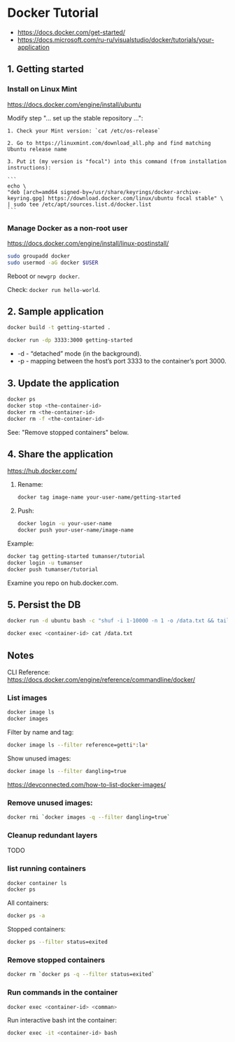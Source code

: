 # Docker Tutorial

* https://docs.docker.com/get-started/
* https://docs.microsoft.com/ru-ru/visualstudio/docker/tutorials/your-application



## 1. Getting started


### Install on Linux Mint

https://docs.docker.com/engine/install/ubuntu

Modify step "... set up the stable repository ...":

    1. Check your Mint version: `cat /etc/os-release`
    
    2. Go to https://linuxmint.com/download_all.php and find matching Ubuntu release name

    3. Put it (my version is "focal") into this command (from installation instructions):

    ```
    echo \
    "deb [arch=amd64 signed-by=/usr/share/keyrings/docker-archive-keyring.gpg] https://download.docker.com/linux/ubuntu focal stable" \
    | sudo tee /etc/apt/sources.list.d/docker.list
    ```


### Manage Docker as a non-root user

https://docs.docker.com/engine/install/linux-postinstall/

```sh
sudo groupadd docker
sudo usermod -aG docker $USER
```

Reboot or `newgrp docker`.

Check: `docker run hello-world`.




## 2. Sample application


```sh
docker build -t getting-started .
```

```sh
docker run -dp 3333:3000 getting-started
```

*   -d - “detached” mode (in the background).
*   -p - mapping between the host’s port 3333 to the container’s port 3000.



## 3. Update the application


```sh
docker ps
docker stop <the-container-id>
docker rm <the-container-id>
docker rm -f <the-container-id>
```

See: "Remove stopped containers" below.



## 4. Share the application


https://hub.docker.com/

1. Rename:
    
    ```sh
    docker tag image-name your-user-name/getting-started
    ```

2. Push:

    ```sh
    docker login -u your-user-name
    docker push your-user-name/image-name
    ```

Example:

```sh
docker tag getting-started tumanser/tutorial
docker login -u tumanser
docker push tumanser/tutorial
```

Examine you repo on hub.docker.com.



## 5. Persist the DB


```sh
docker run -d ubuntu bash -c "shuf -i 1-10000 -n 1 -o /data.txt && tail -f /dev/null"
```

```sh
docker exec <container-id> cat /data.txt
```



## Notes


CLI Reference: https://docs.docker.com/engine/reference/commandline/docker/


### List images

```sh
docker image ls
docker images
```

Filter by name and tag:

```sh
docker image ls --filter reference=getti*:la*
```

Show unused images:

```sh
docker image ls --filter dangling=true
```

https://devconnected.com/how-to-list-docker-images/


### Remove unused images:

```sh
docker rmi `docker images -q --filter dangling=true`
```


### Cleanup redundant layers

TODO


### list running containers

```sh
docker container ls
docker ps
```

All containers:

```sh
docker ps -a
```

Stopped containers:

```sh
docker ps --filter status=exited
```


### Remove stopped containers

```sh
docker rm `docker ps -q --filter status=exited`
```


### Run commands in the container

```sh
docker exec <container-id> <comman>
```

Run interactive bash int the container:

```sh
docker exec -it <container-id> bash
```
